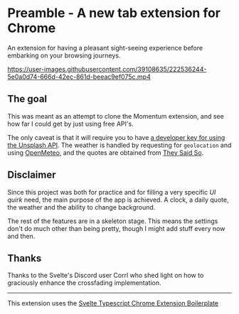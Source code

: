 # Preamble - A new tab extension for Chrome
An extension for having a pleasant sight-seeing experience before embarking on your browsing journeys.


https://user-images.githubusercontent.com/39108635/222536244-5e0a0d74-666d-42ec-861d-beeac9ef075c.mp4

## The goal
This was meant as an attempt to clone the Momentum extension, and see how far I could get by just using free API's.


The only caveat is that it will require you to have [a developer key for using the Unsplash API](https://unsplash.com/developers).
The weather is handled by requesting for `geolocation` and using [OpenMeteo](https://open-meteo.org), and the quotes are obtained from [They Said So](https://theysaidso.com).

## Disclaimer
Since this project was both for practice and for filling a very specific *UI quirk* need, the main purpose of the app is achieved. 
A clock, a daily quote, the weather and the ability to change background. 

The rest of the features are in a skeleton stage. This means the settings don't do much other than being pretty, though I might add stuff every now and then.

## Thanks
Thanks to the Svelte's Discord user Corrl who shed light on how to graciously enhance the crossfading implementation.

------

This extension uses the [Svelte Typescript Chrome Extension Boilerplate](https://github.com/NekitCorp/chrome-extension-svelte-typescript-boilerplate)
